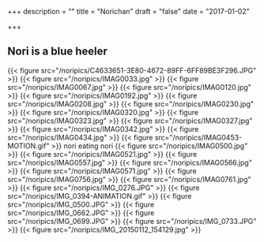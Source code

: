 +++
description = ""
title = "Norichan"
draft = "false"
date = "2017-01-02"

+++

## Nori is a blue heeler


{{< figure src="/noripics/C4633651-3E80-4672-89FF-6FF89BE3F296.JPG"  >}}
{{< figure src="/noripics/IMAG0033.jpg"  >}}
{{< figure src="/noripics/IMAG0067.jpg"  >}}
{{< figure src="/noripics/IMAG0120.jpg"  >}}
{{< figure src="/noripics/IMAG0192.jpg"  >}}
{{< figure src="/noripics/IMAG0208.jpg"  >}}
{{< figure src="/noripics/IMAG0230.jpg"  >}}
{{< figure src="/noripics/IMAG0320.jpg"  >}}
{{< figure src="/noripics/IMAG0323.jpg"  >}}
{{< figure src="/noripics/IMAG0327.jpg"  >}}
{{< figure src="/noripics/IMAG0342.jpg"  >}}
{{< figure src="/noripics/IMAG0434.jpg"  >}}
{{< figure src="/noripics/IMAG0453-MOTION.gif"  >}}
nori eating nori
{{< figure src="/noripics/IMAG0500.jpg"  >}}
{{< figure src="/noripics/IMAG0521.jpg"  >}}
{{< figure src="/noripics/IMAG0557.jpg"  >}}
{{< figure src="/noripics/IMAG0566.jpg"  >}}
{{< figure src="/noripics/IMAG0571.jpg"  >}}
{{< figure src="/noripics/IMAG0756.jpg"  >}}
{{< figure src="/noripics/IMAG0761.jpg"  >}}
{{< figure src="/noripics/IMG_0276.JPG"  >}}
{{< figure src="/noripics/IMG_0394-ANIMATION.gif"  >}}
{{< figure src="/noripics/IMG_0500.JPG"  >}}
{{< figure src="/noripics/IMG_0662.JPG"  >}}
{{< figure src="/noripics/IMG_0699.JPG"  >}}
{{< figure src="/noripics/IMG_0733.JPG"  >}}
{{< figure src="/noripics/IMG_20150112_154129.jpg"  >}}



